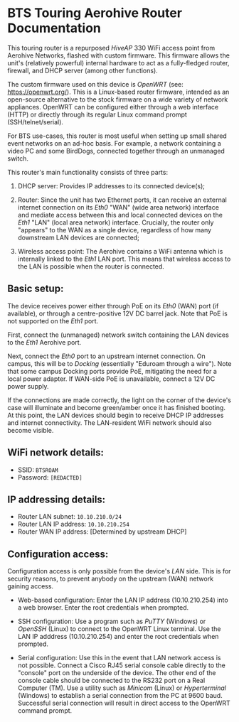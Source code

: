 BTS Touring Aerohive Router Documentation
=========================================

This touring router is a repurposed _HiveAP_ 330 WiFi access point from Aerohive Networks, flashed with
custom firmware. This firmware allows the unit's (relatively powerful) internal hardware to act as a
fully-fledged router, firewall, and DHCP server (among other functions).

The custom firmware used on this device is _OpenWRT_ (see: <https://openwrt.org/>). This is a Linux-based
router firmware, intended as an open-source alternative to the stock firmware on a wide variety of
network appliances. OpenWRT can be configured either through a web interface (HTTP) or directly through 
its regular Linux command prompt (SSH/telnet/serial).

For BTS use-cases, this router is most useful when setting up small shared event networks on an ad-hoc
basis. For example, a network containing a video PC and some BirdDogs, connected together through an 
unmanaged switch.

This router's main functionality consists of three parts:

1. DHCP server: Provides IP addresses to its connected device(s);
   
2. Router: Since the unit has two Ethernet ports, it can receive an external internet connection on its
   _Eth0_ "WAN" (wide area network) interface and mediate access between this and local connected
   devices on the _Eth1_ "LAN" (local area network) interface. Crucially, the router only "appears" to
   the WAN as a single device, regardless of how many downstream LAN devices are connected;
   
3. Wireless access point: The Aerohive contains a WiFi antenna which is internally linked to the _Eth1_
   LAN port. This means that wireless access to the LAN is possible when the router is connected.

Basic setup:
------------

The device receives power either through PoE on its _Eth0_ (WAN) port (if available), or through a 
centre-positive 12V DC barrel jack. Note that PoE is not supported on the _Eth1_ port.

First, connect the (unmanaged) network switch containing the LAN devices to the _Eth1_ Aerohive port.

Next, connect the _Eth0_ port to an upstream internet connection. On campus, this will be to _Docking_ 
(essentially "Eduroam through a wire"). Note that some campus Docking ports provide PoE, mitigating the 
need for a local power adapter. If WAN-side PoE is unavailable, connect a 12V DC power supply.

If the connections are made correctly, the light on the corner of the device's case will illuminate and
become green/amber once it has finished booting. At this point, the LAN devices should begin to receive DHCP
IP addresses and internet connectivity. The LAN-resident WiFi network should also become visible.

WiFi network details:
---------------------

- SSID: `BTSROAM`
- Password: `[REDACTED]`

IP addressing details:
----------------------

- Router LAN subnet: `10.10.210.0/24`
- Router LAN IP address: `10.10.210.254`
- Router WAN IP address: [Determined by upstream DHCP]

Configuration access:
---------------------

Configuration access is only possible from the device's _LAN_ side. This is for security reasons, to prevent
anybody on the upstream (WAN) network gaining access.

- Web-based configuration: Enter the LAN IP address (10.10.210.254) into a web browser. Enter the root
  credentials when prompted.

- SSH configuration: Use a program such as _PuTTY_ (Windows) or _OpenSSH_ (Linux) to connect to the OpenWRT
  Linux terminal. Use the LAN IP adddress (10.10.210.254) and enter the root credentials when prompted.

- Serial configuration: Use this in the event that LAN network access is not possible. Connect a Cisco RJ45
  serial console cable directly to the "console" port on the underside of the device. The other end of the
  console cable should be connected to the RS232 port on a Real Computer (TM). Use a utility such as _Minicom_
  (Linux) or _Hyperterminal_ (Windows) to establish a serial connection from the PC at 9600 baud. Successful
  serial connection will result in direct access to the OpenWRT command prompt.
